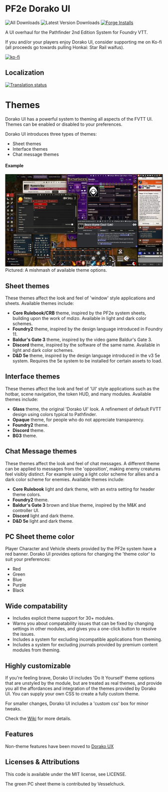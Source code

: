 # PF2e Dorako UI

![All Downloads](https://img.shields.io/github/downloads/dorako/pf2e-dorako-ui/total?color=5e0000&label=All%20Downloads)
![Latest Version Downloads](https://img.shields.io/github/downloads/dorako/pf2e-dorako-ui/latest/total?color=171f69&label=Latest%20Version%20Downloads&sort=semver)
[![Forge Installs](https://img.shields.io/badge/dynamic/json?label=Forge%20Installs&query=package.installs&suffix=%25&url=https%3A%2F%2Fforge-vtt.com%2Fapi%2Fbazaar%2Fpackage%2Fpf2e-dorako-ui&colorB=e9d7a1)](https://forge-vtt.com/bazaar#package=pf2e-dorako-ui)

A UI overhaul for the Pathfinder 2nd Edition System for Foundry VTT.

If you and/or your players enjoy Dorako UI, consider supporting me on Ko-fi (all proceeds go towards pulling Honkai: Star Rail waifus).

[![ko-fi](https://ko-fi.com/img/githubbutton_sm.svg)](https://ko-fi.com/B0B8X7O6Q)

## Localization

<a href="https://weblate.foundryvtt-hub.com/engage/pf2e-dorako-ui/">
<img src="https://weblate.foundryvtt-hub.com/widgets/pf2e-dorako-ui/-/multi-auto.svg" alt="Translation status" /></a>

# Themes

Dorako UI has a powerful system to theming all aspects of the FVTT UI. Themes can be enabled or disabled to your preferences.

Dorako UI introduces three types of themes:

- Sheet themes
- Interface themes
- Chat message themes

#### Example

<img src="./promo/errything.webp">
Pictured: A mishmash of available theme options.

## Sheet themes

These themes affect the look and feel of 'window' style applications and sheets.
Available themes include:

- **Core Rulebook/CRB** theme, inspired by the PF2e system sheets, building upon the work of mdizo. Available in light and dark color schemes.
- **Foundry2** theme, inspired by the design language introduced in Foundry 11.
- **Baldur's Gate 3** theme, inspired by the video game Baldur's Gate 3.
- **Discord** theme, inspired by the software of the same name. Available in light and dark color schemes.
- **D&D 5e** theme, inspired by the design language introduced in the v3 5e system. Requires the 5e system to be installed for certain assets to load.

## Interface themes

These themes affect the look and feel of 'UI' style applications such as the hotbar, scene navigation, the token HUD, and many modules.
Available themes include:

- **Glass** theme, the original 'Dorako UI' look. A refinement of default FVTT design using colors typical to Pathfinder.
- **Opaque** theme, for people who do not appreciate transparency.
- **Foundry2** theme.
- **Discord** theme.
- **BG3** theme.

## Chat Message themes

These themes affect the look and feel of chat messages.
A different theme can be applied to messages from the 'opposition', making enemy creatures feel visibly distinct. For example using a light color scheme for allies and a dark color scheme for enemies.
Available themes include:

- **Core Rulebook** light and dark theme, with an extra setting for header theme colors.
- **Foundry2** theme.
- **Baldur's Gate 3** brown and blue theme, inspired by the M&K and controller UI.
- **Discord** light and dark theme.
- **D&D 5e** light and dark theme.

## PC Sheet theme color

Player Character and Vehicle sheets provided by the PF2e system have a red banner. Dorako UI provides options for changing the 'theme color' to suit your preferences:

- Red
- Green
- Blue
- Purple
- Black

## Wide compatability

- Includes explicit theme support for 30+ modules.
- Warns you about compatability issues that can be fixed by changing settings in other modules, and gives you a one-click button to resolve the issues.
- Includes a system for excluding incompatible applications from theming.
- Includes a system for excluding journals provided by premium content modules from theming.

## Highly customizable

If you're feeling brave, Dorako UI includes 'Do It Yourself' theme options that are unstyled by the module, but are treated as real themes, and provide you all the affordances and integration of the themes provided by Dorako UI.
You can supply your own CSS to create a fully custom theme.

For smaller changes, Dorako UI includes a 'custom css' box for minor tweaks.

Check the [Wiki](https://github.com/Dorako/pf2e-dorako-ui/wiki) for more details.

## Features

Non-theme features have been moved to [Dorako UX](https://github.com/Dorako/pf2e-dorako-ux)

## Licenses & Attributions

This code is available under the MIT license, see LICENSE.

The green PC sheet theme is contributed by Vesselchuck.
